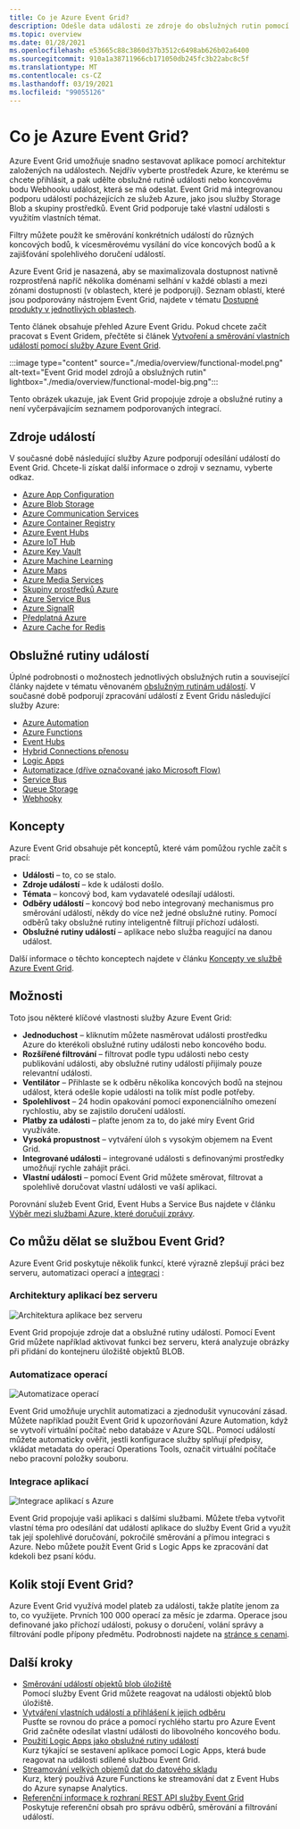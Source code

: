 ```yaml
---
title: Co je Azure Event Grid?
description: Odešle data události ze zdroje do obslužných rutin pomocí Azure Event Grid. Sestavujte aplikace založené na událostech a integrujte je se službami Azure.
ms.topic: overview
ms.date: 01/28/2021
ms.openlocfilehash: e53665c88c3860d37b3512c6498ab626b02a6400
ms.sourcegitcommit: 910a1a38711966cb171050db245fc3b22abc8c5f
ms.translationtype: MT
ms.contentlocale: cs-CZ
ms.lasthandoff: 03/19/2021
ms.locfileid: "99055126"
---
```

# <a name="what-is-azure-event-grid"></a>Co je Azure Event Grid?

Azure Event Grid umožňuje snadno sestavovat aplikace pomocí architektur založených na událostech. Nejdřív vyberte prostředek Azure, ke kterému se chcete přihlásit, a pak udělte obslužné rutině události nebo koncovému bodu Webhooku událost, která se má odeslat. Event Grid má integrovanou podporu událostí pocházejících ze služeb Azure, jako jsou služby Storage Blob a skupiny prostředků. Event Grid podporuje také vlastní události s využitím vlastních témat. 

Filtry můžete použít ke směrování konkrétních událostí do různých koncových bodů, k vícesměrovému vysílání do více koncových bodů a k zajišťování spolehlivého doručení událostí.

Azure Event Grid je nasazená, aby se maximalizovala dostupnost nativně rozprostřená napříč několika doménami selhání v každé oblasti a mezi zónami dostupnosti (v oblastech, které je podporují). Seznam oblastí, které jsou podporovány nástrojem Event Grid, najdete v tématu [Dostupné produkty v jednotlivých oblastech](https://azure.microsoft.com/global-infrastructure/services/?products=event-grid&regions=all).

Tento článek obsahuje přehled Azure Event Gridu. Pokud chcete začít pracovat s Event Gridem, přečtěte si článek [Vytvoření a směrování vlastních událostí pomocí služby Azure Event Grid](custom-event-quickstart.md). 

:::image type="content" source="./media/overview/functional-model.png" alt-text="Event Grid model zdrojů a obslužných rutin" lightbox="./media/overview/functional-model-big.png":::

Tento obrázek ukazuje, jak Event Grid propojuje zdroje a obslužné rutiny a není vyčerpávajícím seznamem podporovaných integrací.

## <a name="event-sources"></a>Zdroje událostí

V současné době následující služby Azure podporují odesílání událostí do Event Grid. Chcete-li získat další informace o zdroji v seznamu, vyberte odkaz.

- [Azure App Configuration](event-schema-app-configuration.md)
- [Azure Blob Storage](event-schema-blob-storage.md)
- [Azure Communication Services](event-schema-communication-services.md) 
- [Azure Container Registry](event-schema-container-registry.md)
- [Azure Event Hubs](event-schema-event-hubs.md)
- [Azure IoT Hub](event-schema-iot-hub.md)
- [Azure Key Vault](event-schema-key-vault.md)
- [Azure Machine Learning](event-schema-machine-learning.md)
- [Azure Maps](event-schema-azure-maps.md)
- [Azure Media Services](event-schema-media-services.md)
- [Skupiny prostředků Azure](event-schema-resource-groups.md)
- [Azure Service Bus](event-schema-service-bus.md)
- [Azure SignalR](event-schema-azure-signalr.md)
- [Předplatná Azure](event-schema-subscriptions.md)
- [Azure Cache for Redis](event-schema-azure-cache.md)

## <a name="event-handlers"></a>Obslužné rutiny událostí

Úplné podrobnosti o možnostech jednotlivých obslužných rutin a související články najdete v tématu věnovaném [obslužným rutinám událostí](event-handlers.md). V současné době podporují zpracování událostí z Event Gridu následující služby Azure: 

* [Azure Automation](handler-webhooks.md#azure-automation)
* [Azure Functions](handler-functions.md)
* [Event Hubs](handler-event-hubs.md)
* [Hybrid Connections přenosu](handler-relay-hybrid-connections.md)
* [Logic Apps](handler-webhooks.md#logic-apps)
* [Automatizace (dříve označované jako Microsoft Flow)](https://preview.flow.microsoft.com/connectors/shared_azureeventgrid/azure-event-grid/)
* [Service Bus](handler-service-bus.md)
* [Queue Storage](handler-storage-queues.md)
* [Webhooky](handler-webhooks.md)

## <a name="concepts"></a>Koncepty

Azure Event Grid obsahuje pět konceptů, které vám pomůžou rychle začít s prací:

* **Události** – to, co se stalo.
* **Zdroje událostí** – kde k události došlo.
* **Témata** – koncový bod, kam vydavatelé odesílají události.
* **Odběry událostí** – koncový bod nebo integrovaný mechanismus pro směrování událostí, někdy do více než jedné obslužné rutiny. Pomocí odběrů taky obslužné rutiny inteligentně filtrují příchozí události.
* **Obslužné rutiny událostí** – aplikace nebo služba reagující na danou událost.

Další informace o těchto konceptech najdete v článku [Koncepty ve službě Azure Event Grid](concepts.md).

## <a name="capabilities"></a>Možnosti

Toto jsou některé klíčové vlastnosti služby Azure Event Grid:

* **Jednoduchost** – kliknutím můžete nasměrovat události prostředku Azure do kterékoli obslužné rutiny události nebo koncového bodu.
* **Rozšířené filtrování** – filtrovat podle typu události nebo cesty publikování události, aby obslužné rutiny událostí přijímaly pouze relevantní události.
* **Ventilátor** – Přihlaste se k odběru několika koncových bodů na stejnou událost, která odešle kopie události na tolik míst podle potřeby.
* **Spolehlivost** – 24 hodin opakování pomocí exponenciálního omezení rychlostiu, aby se zajistilo doručení událostí.
* **Platby za události** – plaťte jenom za to, do jaké míry Event Grid využíváte.
* **Vysoká propustnost** – vytváření úloh s vysokým objemem na Event Grid.
* **Integrované události** – integrované události s definovanými prostředky umožňují rychle zahájit práci.
* **Vlastní události** – pomocí Event Grid můžete směrovat, filtrovat a spolehlivě doručovat vlastní události ve vaší aplikaci.

Porovnání služeb Event Grid, Event Hubs a Service Bus najdete v článku [Výběr mezi službami Azure, které doručují zprávy](compare-messaging-services.md).

## <a name="what-can-i-do-with-event-grid"></a>Co můžu dělat se službou Event Grid?

Azure Event Grid poskytuje několik funkcí, které výrazně zlepšují práci bez serveru, automatizaci operací a [integraci](https://azure.com/integration) : 

### <a name="serverless-application-architectures"></a>Architektury aplikací bez serveru

![Architektura aplikace bez serveru](./media/overview/serverless_web_app.png)

Event Grid propojuje zdroje dat a obslužné rutiny událostí. Pomocí Event Grid můžete například aktivovat funkci bez serveru, která analyzuje obrázky při přidání do kontejneru úložiště objektů BLOB. 

### <a name="ops-automation"></a>Automatizace operací

![Automatizace operací](./media/overview/Ops_automation.png)

Event Grid umožňuje urychlit automatizaci a zjednodušit vynucování zásad. Můžete například použít Event Grid k upozorňování Azure Automation, když se vytvoří virtuální počítač nebo databáze v Azure SQL. Pomocí událostí můžete automaticky ověřit, jestli konfigurace služby splňují předpisy, vkládat metadata do operací Operations Tools, označit virtuální počítače nebo pracovní položky souboru.

### <a name="application-integration"></a>Integrace aplikací

![Integrace aplikací s Azure](./media/overview/app_integration.png)

Event Grid propojuje vaši aplikaci s dalšími službami. Můžete třeba vytvořit vlastní téma pro odesílání dat událostí aplikace do služby Event Grid a využít tak její spolehlivé doručování, pokročilé směrování a přímou integraci s Azure. Nebo můžete použít Event Grid s Logic Apps ke zpracování dat kdekoli bez psaní kódu. 

## <a name="how-much-does-event-grid-cost"></a>Kolik stojí Event Grid?

Azure Event Grid využívá model plateb za události, takže platíte jenom za to, co využijete. Prvních 100 000 operací za měsíc je zdarma. Operace jsou definované jako příchozí události, pokusy o doručení, volání správy a filtrování podle přípony předmětu. Podrobnosti najdete na [stránce s cenami](https://azure.microsoft.com/pricing/details/event-grid/).

## <a name="next-steps"></a>Další kroky

* [Směrování událostí objektů blob úložiště](../storage/blobs/storage-blob-event-quickstart.md?toc=%2fazure%2fevent-grid%2ftoc.json)  
  Pomocí služby Event Grid můžete reagovat na události objektů blob úložiště.
* [Vytváření vlastních událostí a přihlášení k jejich odběru](custom-event-quickstart.md)  
  Pusťte se rovnou do práce a pomocí rychlého startu pro Azure Event Grid začněte odesílat vlastní události do libovolného koncového bodu.
* [Použití Logic Apps jako obslužné rutiny událostí](monitor-virtual-machine-changes-event-grid-logic-app.md)  
  Kurz týkající se sestavení aplikace pomocí Logic Apps, která bude reagovat na události sdílené službou Event Grid.
* [Streamování velkých objemů dat do datového skladu](event-grid-event-hubs-integration.md)  
  Kurz, který používá Azure Functions ke streamování dat z Event Hubs do Azure synapse Analytics.
* [Referenční informace k rozhraní REST API služby Event Grid](/rest/api/eventgrid)  
  Poskytuje referenční obsah pro správu odběrů, směrování a filtrování událostí.